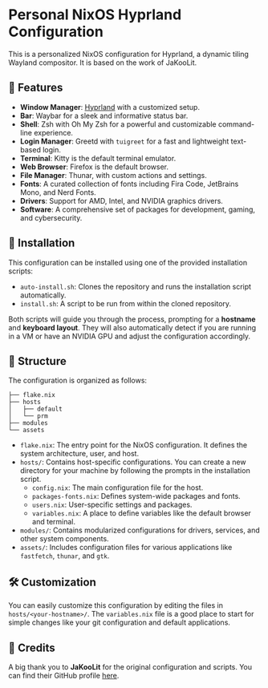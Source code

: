 # Personal NixOS Hyprland Configuration

This is a personalized NixOS configuration for Hyprland, a dynamic tiling Wayland compositor. It is based on the work of JaKooLit.

## 🌟 Features

-   **Window Manager**: [Hyprland](https://hyprland.org/) with a customized setup.
-   **Bar**: Waybar for a sleek and informative status bar.
-   **Shell**: Zsh with Oh My Zsh for a powerful and customizable command-line experience.
-   **Login Manager**: Greetd with `tuigreet` for a fast and lightweight text-based login.
-   **Terminal**: Kitty is the default terminal emulator.
-   **Web Browser**: Firefox is the default browser.
-   **File Manager**: Thunar, with custom actions and settings.
-   **Fonts**: A curated collection of fonts including Fira Code, JetBrains Mono, and Nerd Fonts.
-   **Drivers**: Support for AMD, Intel, and NVIDIA graphics drivers.
-   **Software**: A comprehensive set of packages for development, gaming, and cybersecurity.

## 🚀 Installation

This configuration can be installed using one of the provided installation scripts:

-   `auto-install.sh`: Clones the repository and runs the installation script automatically.
-   `install.sh`: A script to be run from within the cloned repository.

Both scripts will guide you through the process, prompting for a **hostname** and **keyboard layout**. They will also automatically detect if you are running in a VM or have an NVIDIA GPU and adjust the configuration accordingly.

## 📂 Structure

The configuration is organized as follows:

```
├── flake.nix
├── hosts
│   ├── default
│   └── prm
├── modules
└── assets
```

-   `flake.nix`: The entry point for the NixOS configuration. It defines the system architecture, user, and host.
-   `hosts/`: Contains host-specific configurations. You can create a new directory for your machine by following the prompts in the installation script.
    -   `config.nix`: The main configuration file for the host.
    -   `packages-fonts.nix`: Defines system-wide packages and fonts.
    -   `users.nix`: User-specific settings and packages.
    -   `variables.nix`: A place to define variables like the default browser and terminal.
-   `modules/`: Contains modularized configurations for drivers, services, and other system components.
-   `assets/`: Includes configuration files for various applications like `fastfetch`, `thunar`, and `gtk`.

## 🛠️ Customization

You can easily customize this configuration by editing the files in `hosts/<your-hostname>/`. The `variables.nix` file is a good place to start for simple changes like your git configuration and default applications.

## 🙏 Credits

A big thank you to **JaKooLit** for the original configuration and scripts. You can find their GitHub profile [here](https://github.com/JaKooLit).
